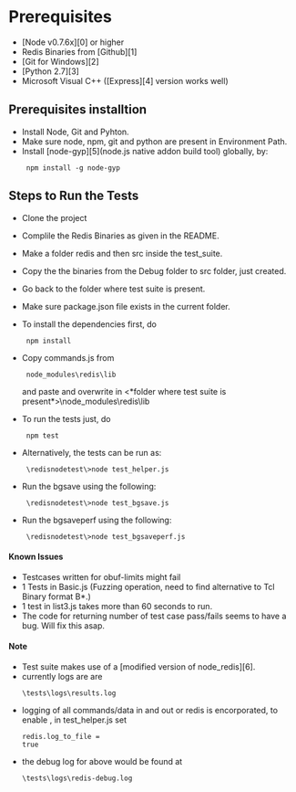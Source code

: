 # Prerequisites
* [Node v0.7.6x][0] or higher
* Redis Binaries from [Github][1]
* [Git for Windows][2]
* [Python 2.7][3]
* Microsoft Visual C++ ([Express][4] version works well)

## Prerequisites installtion
* Install Node, Git and Pyhton.
* Make sure node, npm, git and python are present in Environment Path.
* Install [node-gyp][5](node.js native addon build tool) globally, by:
	<pre><code> npm install -g node-gyp </code></pre>

	
## Steps to Run the Tests
- Clone the project
- Complile the Redis Binaries as given in the README.
- Make a folder redis and then src inside the test_suite.
- Copy the the binaries from the Debug folder to src folder, just created.
- Go back to the folder where test suite is present.
- Make sure package.json file exists in the current folder.
- To install the dependencies first, do
	 <pre><code> npm install </code></pre>
- Copy commands.js from <pre><code> node_modules\redis\lib </code></pre> and paste and overwrite in <\*folder where test suite is present*\>\node_modules\redis\lib
- To run the tests just, do
	 <pre><code> npm test </code></pre>

- Alternatively, the tests can be run as:
	 <pre><code> \redisnodetest\>node test_helper.js </code></pre>
	 
- Run the bgsave using the following:
	<pre><code> \redisnodetest\>node test_bgsave.js </code></pre>

- Run the bgsaveperf using the following:
	<pre><code> \redisnodetest\>node test_bgsaveperf.js </code></pre>



#### Known Issues
- Testcases written for obuf-limits might fail
- 1 Tests in Basic.js (Fuzzing operation, need to find alternative to Tcl Binary format B*.)
- 1 test in list3.js takes more than 60 seconds to run.
- The code for returning number of test case pass/fails seems to have a bug. Will fix this asap.

#### Note
- Test suite makes use of a [modified version of node_redis][6].
- currently logs are are <pre><code>\tests\logs\results.log</code></pre>
- logging of all commands/data in and out or redis is encorporated, to enable , in test_helper.js set <pre><code>redis.log_to_file = true</code></pre>
- the debug log for above would be found at <pre><code>\tests\logs\redis-debug.log</code></pre>